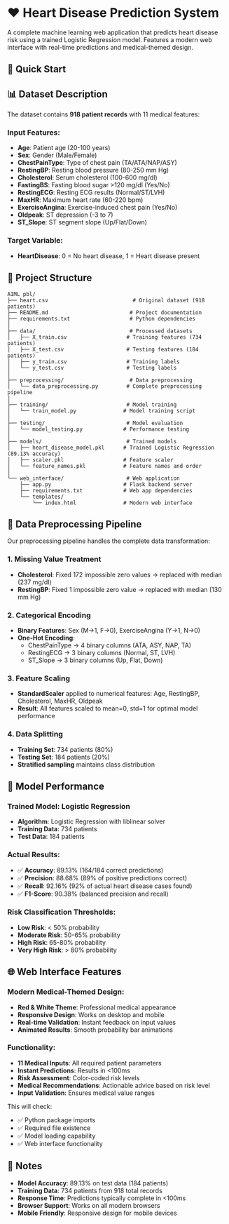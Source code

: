 # ❤️ Heart Disease Prediction System

A complete machine learning web application that predicts heart disease risk using a trained Logistic Regression model. Features a modern web interface with real-time predictions and medical-themed design.

## 🚀 Quick Start



## 📊 Dataset Description

The dataset contains **918 patient records** with 11 medical features:

### Input Features:
- **Age**: Patient age (20-100 years)
- **Sex**: Gender (Male/Female)
- **ChestPainType**: Type of chest pain (TA/ATA/NAP/ASY)
- **RestingBP**: Resting blood pressure (80-250 mm Hg)
- **Cholesterol**: Serum cholesterol (100-600 mg/dl)
- **FastingBS**: Fasting blood sugar >120 mg/dl (Yes/No)
- **RestingECG**: Resting ECG results (Normal/ST/LVH)
- **MaxHR**: Maximum heart rate (60-220 bpm)
- **ExerciseAngina**: Exercise-induced chest pain (Yes/No)
- **Oldpeak**: ST depression (-3 to 7)
- **ST_Slope**: ST segment slope (Up/Flat/Down)

### Target Variable:
- **HeartDisease**: 0 = No heart disease, 1 = Heart disease present

## 📁 Project Structure

```
AIML pbl/
├── heart.csv                           # Original dataset (918 patients)
├── README.md                          # Project documentation
├── requirements.txt                   # Python dependencies
│
├── data/                              # Processed datasets
│   ├── X_train.csv                   # Training features (734 patients)
│   ├── X_test.csv                    # Testing features (184 patients)
│   ├── y_train.csv                   # Training labels
│   └── y_test.csv                    # Testing labels
│
├── preprocessing/                     # Data preprocessing
│   └── data_preprocessing.py         # Complete preprocessing pipeline
│
├── training/                         # Model training
│   └── train_model.py               # Model training script
│
├── testing/                          # Model evaluation
│   └── model_testing.py             # Performance testing
│
├── models/                           # Trained models
│   ├── heart_disease_model.pkl      # Trained Logistic Regression (89.13% accuracy)
│   ├── scaler.pkl                   # Feature scaler
│   └── feature_names.pkl            # Feature names and order
│
└── web_interface/                    # Web application
    ├── app.py                       # Flask backend server
    ├── requirements.txt             # Web app dependencies
    └── templates/
        └── index.html               # Modern web interface
```



## 🔧 Data Preprocessing Pipeline

Our preprocessing pipeline handles the complete data transformation:

### 1. Missing Value Treatment
- **Cholesterol**: Fixed 172 impossible zero values → replaced with median (237 mg/dl)
- **RestingBP**: Fixed 1 impossible zero value → replaced with median (130 mm Hg)

### 2. Categorical Encoding
- **Binary Features**: Sex (M→1, F→0), ExerciseAngina (Y→1, N→0)
- **One-Hot Encoding**: 
  - ChestPainType → 4 binary columns (ATA, ASY, NAP, TA)
  - RestingECG → 3 binary columns (Normal, ST, LVH)
  - ST_Slope → 3 binary columns (Up, Flat, Down)

### 3. Feature Scaling
- **StandardScaler** applied to numerical features: Age, RestingBP, Cholesterol, MaxHR, Oldpeak
- **Result**: All features scaled to mean=0, std=1 for optimal model performance

### 4. Data Splitting
- **Training Set**: 734 patients (80%)
- **Testing Set**: 184 patients (20%)
- **Stratified sampling** maintains class distribution

## 🤖 Model Performance

### Trained Model: Logistic Regression
- **Algorithm**: Logistic Regression with liblinear solver
- **Training Data**: 734 patients
- **Test Data**: 184 patients

### Actual Results:
- ✅ **Accuracy**: 89.13% (164/184 correct predictions)
- ✅ **Precision**: 88.68% (89% of positive predictions correct)
- ✅ **Recall**: 92.16% (92% of actual heart disease cases found)
- ✅ **F1-Score**: 90.38% (balanced precision and recall)

### Risk Classification Thresholds:
- **Low Risk**: < 50% probability
- **Moderate Risk**: 50-65% probability
- **High Risk**: 65-80% probability
- **Very High Risk**: > 80% probability

## 🌐 Web Interface Features

### Modern Medical-Themed Design:
- **Red & White Theme**: Professional medical appearance
- **Responsive Design**: Works on desktop and mobile
- **Real-time Validation**: Instant feedback on input values
- **Animated Results**: Smooth probability bar animations

### Functionality:
- **11 Medical Inputs**: All required patient parameters
- **Instant Predictions**: Results in <100ms
- **Risk Assessment**: Color-coded risk levels
- **Medical Recommendations**: Actionable advice based on risk level
- **Input Validation**: Ensures medical value ranges


This will check:
- ✅ Python package imports
- ✅ Required file existence
- ✅ Model loading capability
- ✅ Web interface functionality

## 📝 Notes

- **Model Accuracy**: 89.13% on test data (184 patients)
- **Training Data**: 734 patients from 918 total records
- **Response Time**: Predictions typically complete in <100ms
- **Browser Support**: Works on all modern browsers
- **Mobile Friendly**: Responsive design for mobile devices

